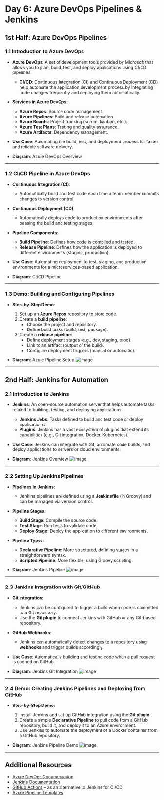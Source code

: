 # Day 6: Azure DevOps Pipelines & Jenkins

## 1st Half: Azure DevOps Pipelines

### 1.1 Introduction to Azure DevOps
- **Azure DevOps**: A set of development tools provided by Microsoft that allows you to plan, build, test, and deploy applications using CI/CD pipelines.
  - **CI/CD**: Continuous Integration (CI) and Continuous Deployment (CD) help automate the application development process by integrating code changes frequently and deploying them automatically.

- **Services in Azure DevOps**:
  - **Azure Repos**: Source code management.
  - **Azure Pipelines**: Build and release automation.
  - **Azure Boards**: Project tracking (scrum, kanban, etc.).
  - **Azure Test Plans**: Testing and quality assurance.
  - **Azure Artifacts**: Dependency management.

- **Use Case**: Automating the build, test, and deployment process for faster and reliable software delivery.

- **Diagram**: 
  Azure DevOps Overview

---

### 1.2 CI/CD Pipeline in Azure DevOps
- **Continuous Integration (CI)**:
  - Automatically build and test code each time a team member commits changes to version control.
  
- **Continuous Deployment (CD)**:
  - Automatically deploys code to production environments after passing the build and testing stages.

- **Pipeline Components**:
  - **Build Pipeline**: Defines how code is compiled and tested.
  - **Release Pipeline**: Defines how the application is deployed to different environments (staging, production).

- **Use Case**: Automating deployment to test, staging, and production environments for a microservices-based application.

- **Diagram**: 
  CI/CD Pipeline

---

### 1.3 Demo: Building and Configuring Pipelines
- **Step-by-Step Demo**:
  1. Set up an **Azure Repos** repository to store code.
  2. Create a **build pipeline**:
     - Choose the project and repository.
     - Define build tasks (build, test, package).
  3. Create a **release pipeline**:
     - Define deployment stages (e.g., dev, staging, prod).
     - Link to an artifact (output of the build).
     - Configure deployment triggers (manual or automatic).

- **Diagram**: 
  Azure Pipeline Setup
  ![image](https://github.com/user-attachments/assets/e20e2ef4-2cf1-411e-94d1-b8af7900cbb8)


---

## 2nd Half: Jenkins for Automation

### 2.1 Introduction to Jenkins
- **Jenkins**: An open-source automation server that helps automate tasks related to building, testing, and deploying applications.
  - **Jenkins Jobs**: Tasks defined to build and test code or deploy applications.
  - **Plugins**: Jenkins has a vast ecosystem of plugins that extend its capabilities (e.g., Git integration, Docker, Kubernetes).

- **Use Case**: Jenkins can integrate with Git, automate code builds, and deploy applications to servers or cloud environments.

- **Diagram**: 
  Jenkins Overview
  ![image](https://github.com/user-attachments/assets/dea1c1cf-a25f-4e01-930e-20b07053b8a8)


---

### 2.2 Setting Up Jenkins Pipelines
- **Pipelines in Jenkins**:
  - Jenkins pipelines are defined using a **Jenkinsfile** (in Groovy) and can be managed via version control.
  
- **Pipeline Stages**:
  - **Build Stage**: Compile the source code.
  - **Test Stage**: Run tests to validate code.
  - **Deploy Stage**: Deploy the application to different environments.

- **Pipeline Types**:
  - **Declarative Pipeline**: More structured, defining stages in a straightforward syntax.
  - **Scripted Pipeline**: More flexible, using Groovy scripting.

- **Diagram**: 
  Jenkins Pipeline
    ![image](https://github.com/user-attachments/assets/a2171ed9-167a-478f-aaaa-392eaf67e88d)
  
---

### 2.3 Jenkins Integration with Git/GitHub
- **Git Integration**:
  - Jenkins can be configured to trigger a build when code is committed to a Git repository.
  - Use the **Git plugin** to connect Jenkins with GitHub or any Git-based repository.

- **GitHub Webhooks**:
  - Jenkins can automatically detect changes to a repository using **webhooks** and trigger builds accordingly.

- **Use Case**: Automatically building and testing code when a pull request is opened on GitHub.

- **Diagram**: 
  Jenkins Git Integration
  ![image](https://github.com/user-attachments/assets/44e7983e-441c-4205-93f9-2a68aab1ac2d)

---

### 2.4 Demo: Creating Jenkins Pipelines and Deploying from GitHub
- **Step-by-Step Demo**:
  1. Install Jenkins and set up GitHub integration using the **Git plugin**.
  2. Create a simple **Declarative Pipeline** to pull code from a GitHub repository, build it, and deploy it to an Azure environment.
  3. Use Jenkins to automate the deployment of a Docker container from a GitHub repository.

- **Diagram**: 
  Jenkins Pipeline Demo
  ![image](https://github.com/user-attachments/assets/a2171ed9-167a-478f-aaaa-392eaf67e88d)


---

## Additional Resources

- [Azure DevOps Documentation](https://docs.microsoft.com/en-us/azure/devops/)
- [Jenkins Documentation](https://www.jenkins.io/doc/)
- [GitHub Actions](https://docs.github.com/en/actions) – as an alternative to Jenkins for CI/CD
- [Azure Pipeline Templates](https://docs.microsoft.com/en-us/azure/devops/pipelines/process/templates)


